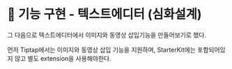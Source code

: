 # 📝 기능 구현 - 텍스트에디터 (심화설계)

그 다음으로 텍스트에디터에서 이미지와 동영상 삽입기능을 만들어보기로 했다.

먼저 Tiptap에서는 이미지와 동영상 삽입 기능을 지원하며, StarterKit에는 포함되어있지 않고 별도 extension을 사용해야한다.

